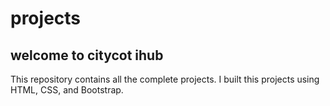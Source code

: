#  projects

##  welcome to citycot ihub  
This repository contains all the complete projects.
I built this projects using HTML, CSS, and Bootstrap.

